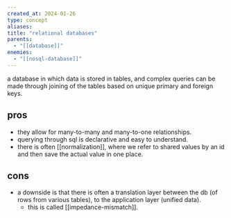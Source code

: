 ```yaml
---
created_at: 2024-01-26
type: concept
aliases: 
title: "relational databases"
parents:
  - "[[database]]"
enemies:
  - "[[nosql-database]]"
---
```


a database in which data is stored in tables, and complex queries can be made through joining of the tables based on unique primary and foreign keys.

## pros

- they allow for many-to-many and many-to-one relationships.
- querying through sql is declarative and easy to understand.
- there is often [[normalization]], where we refer to shared values by an id and then save the actual value in one place.

## cons

- a downside is that there is often a translation layer between the db (of rows from various tables), to the application layer (unified data).
	- this is called [[impedance-mismatch]].
